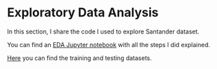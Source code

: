 # Exploratory Data Analysis

In this section, I share the code I used to explore Santander dataset.

You can find an [EDA Jupyter notebook](https://github.com/FedericoRaimondi/me/blob/master/Santander_Customer_Transaction_Prediction/Exploratory_Data_Analysis/Data%20Exploration.ipynb) with all the steps I did explained.

[Here](https://www.kaggle.com/c/santander-customer-transaction-prediction/overview) you can find the training and testing datasets.
